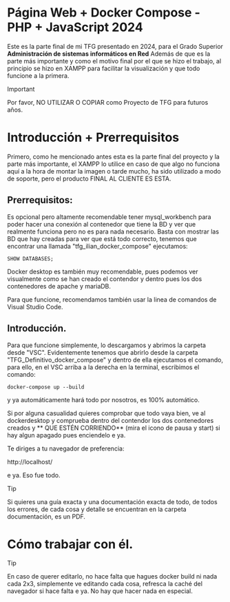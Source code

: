 
# Página Web + Docker Compose - PHP + JavaScript 2024

Este es la parte final de mi TFG presentado en 2024, para el Grado Superior **Administración de sistemas informáticos en Red**
Además de que es la parte más importante y como el motivo final por el que se hizo el trabajo, al principio se hizo en XAMPP para facilitar la visualización y que todo funcione a la primera.

> [!IMPORTANT]   
> Por favor, NO UTILIZAR O COPIAR como Proyecto de TFG para futuros años.

# Introducción + Prerrequisitos

Primero, como he mencionado antes esta es la parte final del proyecto y la parte más importante, el XAMPP lo utilice en caso de que algo no funciona aquí a la hora de montar la imagen o tarde mucho, ha sido utilizado a modo de soporte, pero el producto FINAL AL CLIENTE ES ESTA.

## Prerrequisitos:

Es opcional pero altamente recomendable tener mysql_workbench para poder hacer una conexión al contenedor que tiene la BD y ver que realmente funciona pero no es para nada necesario.
Basta con mostrar las BD que hay creadas para ver que está todo correcto, tenemos que encontrar una llamada "tfg_ilian_docker_compose" ejecutamos:

```
SHOW DATABASES;
```

Docker desktop es también muy recomendable, pues podemos ver visualmente como se han creado el contendor y dentro pues los dos contenedores de apache y mariaDB.

Para que funcione, recomendamos también usar la linea de comandos de Visual Studio Code.

## Introducción.

Para que funcione simplemente, lo descargamos y abrimos la carpeta desde "VSC". Evidentemente tenemos que abrirlo desde la carpeta "TFG_Definitivo_docker_compose" y dentro de ella ejecutamos el comando, para ello, en el VSC arriba a la derecha en la terminal, escribimos el comando: 
```
docker-compose up --build
```
y ya automáticamente hará todo por nosotros, es 100% automático.

Si por alguna casualidad quieres comprobar que todo vaya bien, ve al dockerdesktop y comprueba dentro del contendor los dos contenedores creados y ** QUE ESTÉN CORRIENDO** (mira el icono de pausa y start) si hay algun apagado pues enciendelo e ya.

Te diriges a tu navegador de preferencia:

http://localhost/

e ya. Eso fue todo.

> [!TIP]
> Si quieres una guía exacta y una documentación exacta de todo,
> de todos los errores, de cada cosa y detalle se encuentran en la carpeta documentación, es un PDF.

# Cómo trabajar con él.
> [!TIP]
> En caso de querer editarlo, no hace falta que hagues docker build ni nada cada 2x3, simplemente ve editando cada cosa, refresca la caché del navegador si hace falta e ya. No hay que hacer nada en especial.
>
